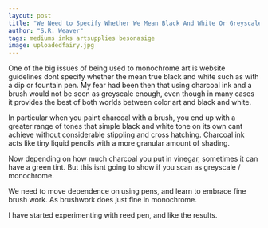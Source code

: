 ```yaml
---
layout: post
title: "We Need to Specify Whether We Mean Black And White Or Greyscale"
author: "S.R. Weaver"
tags: mediums inks artsupplies besonasige
image: uploadedfairy.jpg
---
```

One of the big issues of being used to monochrome art is website guidelines dont specify whether the mean true black and white such as with a dip or fountain pen. My fear had been then that using charcoal ink and a brush would not be seen as greyscale enough, even though in many cases it provides the best of both worlds between color art and black and white.

In particular when you paint charcoal with a brush, you end up with a greater range of tones that simple black and white tone on its own cant achieve without considerable stippling and cross hatching. Charcoal ink acts like tiny liquid pencils with a more granular amount of shading.

Now depending on how much charcoal you put in vinegar, sometimes it can have a green tint. But this isnt going to show if you scan as greyscale / monochrome.

We need to move dependence on using pens, and learn to embrace fine brush work. As brushwork does just fine in monochrome.

I have started experimenting with reed pen, and like the results.
